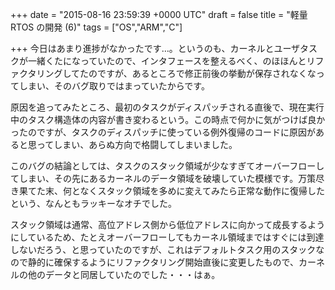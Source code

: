 
+++
date = "2015-08-16 23:59:39 +0000 UTC"
draft = false
title = "軽量 RTOS の開発 (6)"
tags = ["OS","ARM","C"]

+++
今日はあまり進捗がなかったです…。というのも、カーネルとユーザタスクが一緒くたになっていたので、インタフェースを整えるべく、のほほんとリファクタリングしてたのですが、あるところで修正前後の挙動が保存されなくなってしまい、そのバグ取りではまっていたからです。

原因を追ってみたところ、最初のタスクがディスパッチされる直後で、現在実行中のタスク構造体の内容が書き変わるという。この時点で何かに気がつけば良かったのですが、タスクのディスパッチに使っている例外復帰のコードに原因があると思ってしまい、あらぬ方向で格闘してしまいました。

このバグの結論としては、タスクのスタック領域が少なすぎてオーバーフローしてしまい、その先にあるカーネルのデータ領域を破壊していた模様です。万策尽き果てた末、何となくスタック領域を多めに変えてみたら正常な動作に復帰したという、なんともラッキーなオチでした。

スタック領域は通常、高位アドレス側から低位アドレスに向かって成長するようにしているため、たとえオーバーフローしてもカーネル領域まではすぐには到達しないだろう、と思っていたのですが、これはデフォルトタスク用のスタックなので静的に確保するようにリファクタリング開始直後に変更したもので、カーネルの他のデータと同居していたのでした・・・はぁ。


